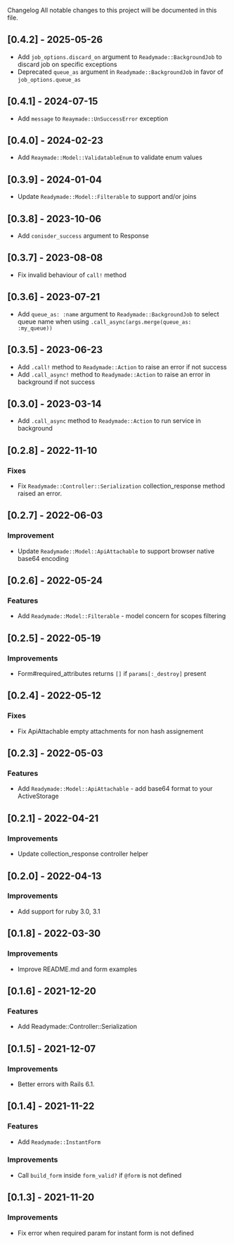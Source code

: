 Changelog
All notable changes to this project will be documented in this file.

## [0.4.2] - 2025-05-26

* Add `job_options.discard_on` argument to `Readymade::BackgroundJob` to discard job on specific exceptions
* Deprecated `queue_as` argument in `Readymade::BackgroundJob` in favor of `job_options.queue_as`

## [0.4.1] - 2024-07-15

* Add `message` to `Reaymade::UnSuccessError` exception

## [0.4.0] - 2024-02-23

* Add `Reaymade::Model::ValidatableEnum` to validate enum values

## [0.3.9] - 2024-01-04

* Update `Readymade::Model::Filterable` to support and/or joins

## [0.3.8] - 2023-10-06

* Add `conisder_success` argument to Response

## [0.3.7] - 2023-08-08

* Fix invalid behaviour of `call!` method

## [0.3.6] - 2023-07-21

* Add `queue_as: :name` argument to `Readymade::BackgroundJob` to select queue name when using `.call_async(args.merge(queue_as: :my_queue))`

## [0.3.5] - 2023-06-23

* Add `.call!` method to `Readymade::Action` to raise an error if not success
* Add `.call_async!` method to `Readymade::Action` to raise an error in background if not success

## [0.3.0] - 2023-03-14

* Add `.call_async` method to `Readymade::Action` to run service in background

## [0.2.8] - 2022-11-10

### Fixes

* Fix `Readymade::Controller::Serialization` collection_response method raised an error.

## [0.2.7] - 2022-06-03

### Improvement

* Update `Readymade::Model::ApiAttachable` to support browser native base64 encoding

## [0.2.6] - 2022-05-24

### Features

* Add `Readymade::Model::Filterable` - model concern for scopes filtering

## [0.2.5] - 2022-05-19

### Improvements

* Form#required_attributes returns `[]` if `params[:_destroy]` present

## [0.2.4] - 2022-05-12

### Fixes

* Fix ApiAttachable empty attachments for non hash assignement

## [0.2.3] - 2022-05-03

### Features

* Add `Readymade::Model::ApiAttachable` - add base64 format to your ActiveStorage

## [0.2.1] - 2022-04-21

### Improvements

* Update collection_response controller helper

## [0.2.0] - 2022-04-13

### Improvements

* Add support for ruby 3.0, 3.1

## [0.1.8] - 2022-03-30

### Improvements

* Improve README.md and form examples

## [0.1.6] - 2021-12-20

### Features

* Add Readymade::Controller::Serialization

## [0.1.5] - 2021-12-07

### Improvements

* Better errors with Rails 6.1.

## [0.1.4] - 2021-11-22

### Features

* Add `Readymade::InstantForm`

### Improvements

* Call `build_form` inside `form_valid?` if `@form` is not defined

## [0.1.3] - 2021-11-20

### Improvements

* Fix error when required param for instant form is not defined
